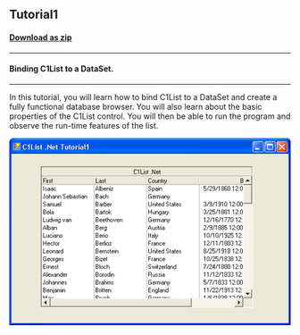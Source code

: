 ## Tutorial1
#### [Download as zip](https://grapecity.github.io/DownGit/#/home?url=https://github.com/GrapeCity/ComponentOne-WinForms-Samples/tree/master/NetFramework\List\CS\Tutorials\Tutorial1)
____
#### Binding C1List to a DataSet.
____
In this tutorial, you will learn how to bind C1List to a DataSet and create a fully functional database browser.
You will also learn about the basic properties of the C1List control.
You will then be able to run the program and observe the run-time features of the list.

![screenshot](screenshot.PNG)
